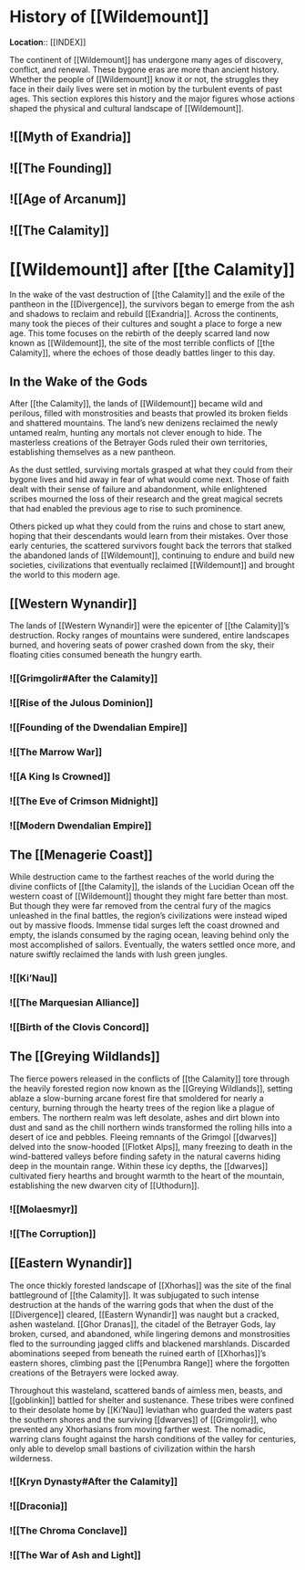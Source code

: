 # History of [[Wildemount]]
**Location**:: [[INDEX]]

The continent of [[Wildemount]] has undergone many ages of discovery, conflict, and renewal. These bygone eras are more than ancient history. Whether the people of [[Wildemount]] know it or not, the struggles they face in their daily lives were set in motion by the turbulent events of past ages. This section explores this history and the major figures whose actions shaped the physical and cultural landscape of [[Wildemount]].

## ![[Myth of Exandria]]

## ![[The Founding]]

## ![[Age of Arcanum]]

## ![[The Calamity]]

# [[Wildemount]] after [[the Calamity]]

In the wake of the vast destruction of [[the Calamity]] and the exile of the pantheon in the [[Divergence]], the survivors began to emerge from the ash and shadows to reclaim and rebuild [[Exandria]]. Across the continents, many took the pieces of their cultures and sought a place to forge a new age. This tome focuses on the rebirth of the deeply scarred land now known as [[Wildemount]], the site of the most terrible conflicts of [[the Calamity]], where the echoes of those deadly battles linger to this day.

## In the Wake of the Gods

After [[the Calamity]], the lands of [[Wildemount]] became wild and perilous, filled with monstrosities and beasts that prowled its broken fields and shattered mountains. The land’s new denizens reclaimed the newly untamed realm, hunting any mortals not clever enough to hide. The masterless creations of the Betrayer Gods ruled their own territories, establishing themselves as a new pantheon.

As the dust settled, surviving mortals grasped at what they could from their bygone lives and hid away in fear of what would come next. Those of faith dealt with their sense of failure and abandonment, while enlightened scribes mourned the loss of their research and the great magical secrets that had enabled the previous age to rise to such prominence.

Others picked up what they could from the ruins and chose to start anew, hoping that their descendants would learn from their mistakes. Over those early centuries, the scattered survivors fought back the terrors that stalked the abandoned lands of [[Wildemount]], continuing to endure and build new societies, civilizations that eventually reclaimed [[Wildemount]] and brought the world to this modern age.

## [[Western Wynandir]]

The lands of [[Western Wynandir]] were the epicenter of [[the Calamity]]’s destruction. Rocky ranges of mountains were sundered, entire landscapes burned, and hovering seats of power crashed down from the sky, their floating cities consumed beneath the hungry earth.

### ![[Grimgolir#After the Calamity]]

### ![[Rise of the Julous Dominion]]

### ![[Founding of the Dwendalian Empire]]

### ![[The Marrow War]]

### ![[A King Is Crowned]]

### ![[The Eve of Crimson Midnight]]

### ![[Modern Dwendalian Empire]]

## The [[Menagerie Coast]]

While destruction came to the farthest reaches of the world during the divine conflicts of [[the Calamity]], the islands of the Lucidian Ocean off the western coast of [[Wildemount]] thought they might fare better than most. But though they were far removed from the central fury of the magics unleashed in the final battles, the region’s civilizations were instead wiped out by massive floods. Immense tidal surges left the coast drowned and empty, the islands consumed by the raging ocean, leaving behind only the most accomplished of sailors. Eventually, the waters settled once more, and nature swiftly reclaimed the lands with lush green jungles.

### ![[Ki’Nau]]

### ![[The Marquesian Alliance]]

### ![[Birth of the Clovis Concord]]

## The [[Greying Wildlands]]

The fierce powers released in the conflicts of [[the Calamity]] tore through the heavily forested region now known as the [[Greying Wildlands]], setting ablaze a slow-burning arcane forest fire that smoldered for nearly a century, burning through the hearty trees of the region like a plague of embers. The northern realm was left desolate, ashes and dirt blown into dust and sand as the chill northern winds transformed the rolling hills into a desert of ice and pebbles. Fleeing remnants of the Grimgol [[dwarves]] delved into the snow-hooded [[Flotket Alps]], many freezing to death in the wind-battered valleys before finding safety in the natural caverns hiding deep in the mountain range. Within these icy depths, the [[dwarves]] cultivated fiery hearths and brought warmth to the heart of the mountain, establishing the new dwarven city of [[Uthodurn]].

### ![[Molaesmyr]]

### ![[The Corruption]]

## [[Eastern Wynandir]]

The once thickly forested landscape of [[Xhorhas]] was the site of the final battleground of [[the Calamity]]. It was subjugated to such intense destruction at the hands of the warring gods that when the dust of the [[Divergence]] cleared, [[Eastern Wynandir]] was naught but a cracked, ashen wasteland. [[Ghor Dranas]], the citadel of the Betrayer Gods, lay broken, cursed, and abandoned, while lingering demons and monstrosities fled to the surrounding jagged cliffs and blackened marshlands. Discarded abominations seeped from beneath the ruined earth of [[Xhorhas]]’s eastern shores, climbing past the [[Penumbra Range]] where the forgotten creations of the Betrayers were locked away.

Throughout this wasteland, scattered bands of aimless men, beasts, and [[goblinkin]] battled for shelter and sustenance. These tribes were confined to their desolate home by [[Ki’Nau]] leviathan who guarded the waters past the southern shores and the surviving [[dwarves]] of [[Grimgolir]], who prevented any Xhorhasians from moving farther west. The nomadic, warring clans fought against the harsh conditions of the valley for centuries, only able to develop small bastions of civilization within the harsh wilderness.

### ![[Kryn Dynasty#After the Calamity]]

### ![[Draconia]]

### ![[The Chroma Conclave]]

### ![[The War of Ash and Light]]